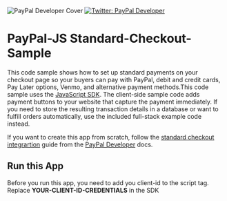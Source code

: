 ![PayPal Developer Cover](https://github.com/paypaldev/.github/blob/main/pp-cover.png)
<a href="https://twitter.com/paypaldev" target="_blank">
   <img alt="Twitter: PayPal Developer" src="https://img.shields.io/twitter/follow/paypaldev?style=social" />
</a>
# PayPal-JS Standard-Checkout-Sample

This code sample shows how to set up standard payments on your checkout page so your buyers can pay with PayPal, debit and credit cards, Pay Later options, Venmo, and alternative payment methods.This code sample uses the [JavaScript SDK](https://developer.paypal.com/sdk/js/). The client-side sample code adds payment buttons to your website that capture the payment immediately. If you need to store the resulting transaction details in a database or want to fulfill orders automatically, use the included full-stack example code instead.

If you want to create this app from scratch, follow the [standard checkout integrartion](https://developer.paypal.com/docs/checkout/standard/integrate/) guide from the [PayPal Developer](https://developer.paypal.com/home) docs.

## Run this App
Before you run this app, you need to add you client-id to the script tag.
Replace **YOUR-CLIENT-ID-CREDENTIALS** in the SDK <script src> with your own sandbox client ID from one of your [REST apps](https://www.paypal.com/signin?returnUri=https%3A%2F%2Fdeveloper.paypal.com%2Fdeveloper%2Fapplications%2F&_ga=1.84996752.841672670.1664266268). This ensures the payments will be sent to the correct account. Note which sandbox Business account corresponds to the REST app you are using.
Just open the `index.html` file and you should see the following buttons.

![paypal buttons](SC-paypal-buttons.png)

## PayPal Developer Community
The PayPal Developer community helps you build your career, while also improving PayPal products and the developer experience. You’ll be able to contribute code and documentation, meet new people and learn from the open-source community.
 
* Website: [developer.paypal.com](https://developer.paypal.com)
* Twitter: [@paypaldev](https://twitter.com/paypaldev)
* GitHub:  [@paypal](https://github.com/paypal)
